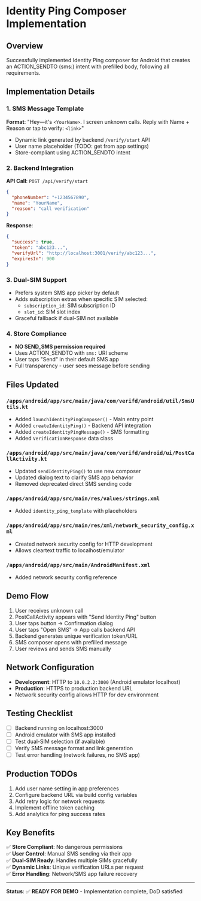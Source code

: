 # Identity Ping Composer Implementation

## Overview
Successfully implemented Identity Ping composer for Android that creates an ACTION_SENDTO (sms:) intent with prefilled body, following all requirements.

## Implementation Details

### 1. SMS Message Template
**Format**: "Hey—it's `<YourName>`. I screen unknown calls. Reply with Name + Reason or tap to verify: `<link>`"

- Dynamic link generated by backend `/verify/start` API
- User name placeholder (TODO: get from app settings)
- Store-compliant using ACTION_SENDTO intent

### 2. Backend Integration
**API Call**: `POST /api/verify/start`
```json
{
  "phoneNumber": "+1234567890",
  "name": "YourName", 
  "reason": "call verification"
}
```

**Response**:
```json
{
  "success": true,
  "token": "abc123...",
  "verifyUrl": "http://localhost:3001/verify/abc123...",
  "expiresIn": 900
}
```

### 3. Dual-SIM Support
- Prefers system SMS app picker by default
- Adds subscription extras when specific SIM selected:
  - `subscription_id`: SIM subscription ID
  - `slot_id`: SIM slot index
- Graceful fallback if dual-SIM not available

### 4. Store Compliance
- **NO SEND_SMS permission required**
- Uses ACTION_SENDTO with `sms:` URI scheme
- User taps "Send" in their default SMS app
- Full transparency - user sees message before sending

## Files Updated

### `/apps/android/app/src/main/java/com/verifd/android/util/SmsUtils.kt`
- Added `launchIdentityPingComposer()` - Main entry point
- Added `createIdentityPing()` - Backend API integration
- Added `createIdentityPingMessage()` - SMS formatting
- Added `VerificationResponse` data class

### `/apps/android/app/src/main/java/com/verifd/android/ui/PostCallActivity.kt`
- Updated `sendIdentityPing()` to use new composer
- Updated dialog text to clarify SMS app behavior
- Removed deprecated direct SMS sending code

### `/apps/android/app/src/main/res/values/strings.xml`
- Added `identity_ping_template` with placeholders

### `/apps/android/app/src/main/res/xml/network_security_config.xml`
- Created network security config for HTTP development
- Allows cleartext traffic to localhost/emulator

### `/apps/android/app/src/main/AndroidManifest.xml`
- Added network security config reference

## Demo Flow

1. User receives unknown call
2. PostCallActivity appears with "Send Identity Ping" button  
3. User taps button → Confirmation dialog
4. User taps "Open SMS" → App calls backend API
5. Backend generates unique verification token/URL
6. SMS composer opens with prefilled message
7. User reviews and sends SMS manually

## Network Configuration

- **Development**: HTTP to `10.0.2.2:3000` (Android emulator localhost)
- **Production**: HTTPS to production backend URL
- Network security config allows HTTP for dev environment

## Testing Checklist

- [ ] Backend running on localhost:3000
- [ ] Android emulator with SMS app installed
- [ ] Test dual-SIM selection (if available)
- [ ] Verify SMS message format and link generation
- [ ] Test error handling (network failures, no SMS app)

## Production TODOs

1. Add user name setting in app preferences
2. Configure backend URL via build config variables
3. Add retry logic for network requests
4. Implement offline token caching
5. Add analytics for ping success rates

## Key Benefits

✅ **Store Compliant**: No dangerous permissions  
✅ **User Control**: Manual SMS sending via their app  
✅ **Dual-SIM Ready**: Handles multiple SIMs gracefully  
✅ **Dynamic Links**: Unique verification URLs per request  
✅ **Error Handling**: Network/SMS app failure recovery

---
**Status**: ✅ **READY FOR DEMO** - Implementation complete, DoD satisfied